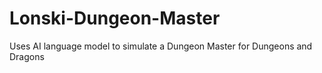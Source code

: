 # Lonski-Dungeon-Master
Uses AI language model to simulate a Dungeon Master for Dungeons and Dragons 
